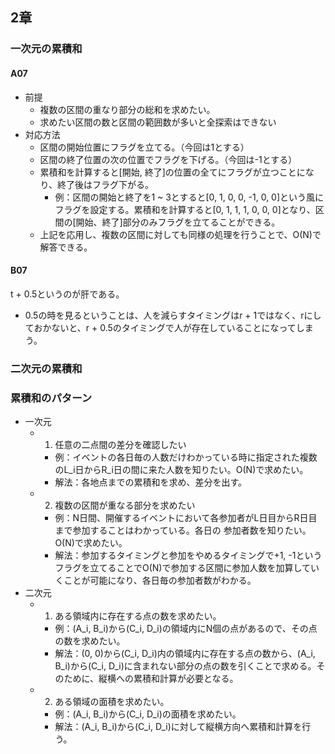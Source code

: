 ## 2章
### 一次元の累積和
#### A07
- 前提
    - 複数の区間の重なり部分の総和を求めたい。
    - 求めたい区間の数と区間の範囲数が多いと全探索はできない
- 対応方法
    - 区間の開始位置にフラグを立てる。（今回は1とする）
    - 区間の終了位置の次の位置でフラグを下げる。（今回は-1とする）
    - 累積和を計算すると[開始, 終了]の位置の全てにフラグが立つことになり、終了後はフラグ下がる。
        - 例：区間の開始と終了を1 ~ 3とすると[0, 1, 0, 0, -1, 0, 0]という風にフラグを設定する。累積和を計算すると[0, 1, 1, 1, 0, 0, 0]となり、区間の[開始、終了]部分のみフラグを立てることができる。
    - 上記を応用し、複数の区間に対しても同様の処理を行うことで、O(N)で解答できる。

#### B07
t + 0.5というのが肝である。
+ 0.5の時を見るということは、人を減らすタイミングはr + 1ではなく、rにしておかないと、r + 0.5のタイミングで人が存在していることになってしまう。

### 二次元の累積和

### 累積和のパターン
- 一次元
    - 1. 任意の二点間の差分を確認したい
        - 例：イベントの各日毎の人数だけわかっている時に指定された複数のL_i日からR_i日の間に来た人数を知りたい。O(N)で求めたい。
        - 解法：各地点までの累積和を求め、差分を出す。
    - 2. 複数の区間が重なる部分を求めたい
        - 例：N日間、開催するイベントにおいて各参加者がL日目からR日目まで参加することはわかっている。各日の
        参加者数を知りたい。O(N)で求めたい。
        - 解法：参加するタイミングと参加をやめるタイミングで+1, -1というフラグを立てることでO(N)で参加する区間に参加人数を加算していくことが可能になり、各日毎の参加者数がわかる。
- 二次元
    - 1. ある領域内に存在する点の数を求めたい。
        - 例：(A_i, B_i)から(C_i, D_i)の領域内にN個の点があるので、その点の数を求めたい。
        - 解法：(0, 0)から(C_i, D_i)内の領域内に存在する点の数から、(A_i, B_i)から(C_i, D_i)に含まれない部分の点の数を引くことで求める。そのために、縦横への累積和計算が必要となる。
    - 2. ある領域の面積を求めたい。
        - 例：(A_i, B_i)から(C_i, D_i)の面積を求めたい。
        - 解法：(A_i, B_i)から(C_i, D_i)に対して縦横方向へ累積和計算を行う。
